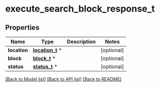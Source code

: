 # execute_search_block_response_t

## Properties
Name | Type | Description | Notes
------------ | ------------- | ------------- | -------------
**location** | [**location_t**](location.md) \* |  | [optional] 
**block** | [**block_t**](block.md) \* |  | [optional] 
**status** | [**status_t**](status.md) \* |  | [optional] 

[[Back to Model list]](../README.md#documentation-for-models) [[Back to API list]](../README.md#documentation-for-api-endpoints) [[Back to README]](../README.md)


